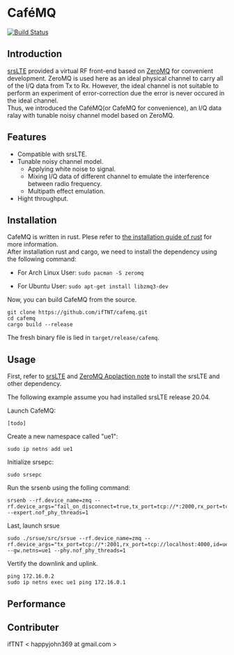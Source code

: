 # CaféMQ

[![Build Status](https://travis-ci.com/ifTNT/cafemq.svg?token=LxKCBVXqDBaiHcSwp4Uc&branch=master)](https://travis-ci.com/ifTNT/cafemq)

## Introduction

[srsLTE](https://github.com/srsLTE/srsLTE) provided a virtual RF front-end based on [ZeroMQ](https://zeromq.org/) for convenient development. ZeroMQ is used here as an ideal physical channel to carry all of the I/Q data from Tx to Rx. However, the ideal channel is not suitable to perform an experiment of error-correction due the error is never occured in the ideal channel.  
 Thus, we introduced the CaféMQ(or CafeMQ for convenience), an I/Q data ralay with tunable noisy channel model based on ZeroMQ.

## Features

- Compatible with srsLTE.
- Tunable noisy channel model.
  - Applying white noise to signal.
  - Mixing I/Q data of different channel to emulate the interference between radio frequency.
  - Multipath effect emulation.
- Hight throughput.

## Installation

CafeMQ is written in rust. Plese refer to [the installation guide of rust](https://www.rust-lang.org/tools/install) for more information.  
 After installation rust and cargo, we need to install the dependency using the following command:

- For Arch Linux User:
  `sudo pacman -S zeromq`

- For Ubuntu User:
  `sudo apt-get install libzmq3-dev`

Now, you can build CafeMQ from the source.

```
git clone https://github.com/ifTNT/cafemq.git
cd cafemq
cargo build --release
```

The fresh binary file is lied in `target/release/cafemq`.

## Usage

First, refer to [srsLTE](https://github.com/srsLTE/srsLTE) and [ZeroMQ Applaction note](https://docs.srslte.com/en/latest/app_notes/source/zeromq/source/index.html) to install the srsLTE and other dependency.

The following example assume you had installed srsLTE release 20.04.

Launch CafeMQ:  
```
[todo]
```

Create a new namespace called "ue1":
```
sudo ip netns add ue1
```

Initialize srsepc:
```
sudo srsepc
```

Run the srsenb using the folling command:
```
srsenb --rf.device_name=zmq --rf.device_args="fail_on_disconnect=true,tx_port=tcp://*:2000,rx_port=tcp://localhost:4001,id=enb,base_srate=23.04e6" --expert.nof_phy_threads=1
```

Last, launch srsue
```
sudo ./srsue/src/srsue --rf.device_name=zmq --rf.device_args="tx_port=tcp://*:2001,rx_port=tcp://localhost:4000,id=ue,base_srate=23.04e6" --gw.netns=ue1 --phy.nof_phy_threads=1
```

Vertify the downlink and uplink.
```
ping 172.16.0.2
sudo ip netns exec ue1 ping 172.16.0.1
```

## Performance

## Contributer

ifTNT \< happyjohn369 at gmail.com \>
